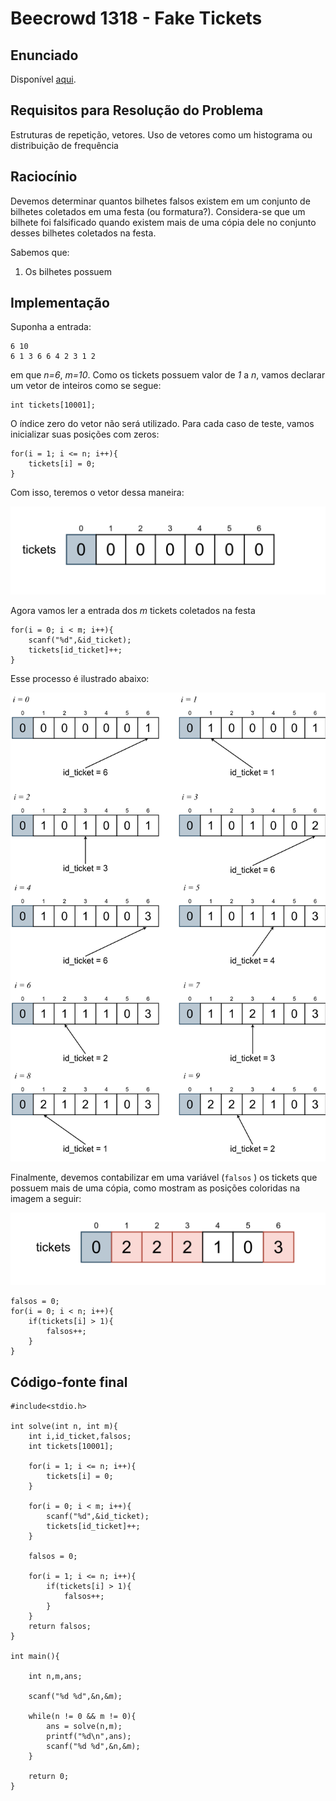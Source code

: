 # Beecrowd 1318 - Fake Tickets

## Enunciado

Disponível [aqui](https://judge.beecrowd.com/pt/problems/view/1318).

## Requisitos para Resolução do Problema

Estruturas de repetição, vetores. Uso de vetores como um histograma ou distribuição de frequência

## Raciocínio

Devemos determinar quantos bilhetes falsos existem em um conjunto de bilhetes coletados em uma festa (ou formatura?). Considera-se que um bilhete foi falsificado quando existem mais de uma cópia dele no conjunto desses bilhetes coletados na festa.

Sabemos que:

1) Os bilhetes possuem


## Implementação

Suponha a entrada:

```
6 10
6 1 3 6 6 4 2 3 1 2
```

em que *n=6*, *m=10*. Como os tickets possuem valor de *1* a *n*,  vamos declarar um vetor de inteiros como se segue:

```
int tickets[10001];
```

O índice zero do vetor não será utilizado. Para cada caso de teste, vamos inicializar suas posições com zeros:

```
for(i = 1; i <= n; i++){
    tickets[i] = 0;
}
```

Com isso, teremos o vetor dessa maneira:

![Vetores inicializados](figs/1318_init.png)

Agora vamos ler a entrada dos *m* tickets coletados na festa

```
for(i = 0; i < m; i++){
    scanf("%d",&id_ticket);
    tickets[id_ticket]++;
}
```

Esse processo é ilustrado abaixo:

![Contagem dos tickets](figs/1318_conta.png)


Finalmente, devemos contabilizar em uma variável (```falsos``` ) os tickets que possuem mais de uma cópia, como mostram as posições coloridas na imagem a seguir:

![Histograma final](figs/1318_final.png)

```
falsos = 0;
for(i = 0; i < n; i++){
    if(tickets[i] > 1){
        falsos++;
    }
}
```

## Código-fonte final

```
#include<stdio.h>

int solve(int n, int m){
    int i,id_ticket,falsos;
    int tickets[10001];

    for(i = 1; i <= n; i++){
        tickets[i] = 0;
    }

    for(i = 0; i < m; i++){
        scanf("%d",&id_ticket);
        tickets[id_ticket]++;
    }

    falsos = 0;

    for(i = 1; i <= n; i++){
        if(tickets[i] > 1){
            falsos++;
        }
    }
    return falsos;
}

int main(){

    int n,m,ans;

    scanf("%d %d",&n,&m);

    while(n != 0 && m != 0){
        ans = solve(n,m);
        printf("%d\n",ans);
        scanf("%d %d",&n,&m);
    }

    return 0;
}
```

